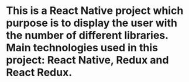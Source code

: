 # This is a React Native project which purpose is to display the user with the number of different libraries. Main technologies used in this project: React Native, Redux and React Redux.
